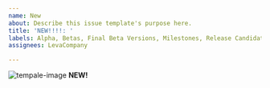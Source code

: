 ```yaml
---
name: New
about: Describe this issue template's purpose here.
title: 'NEW!!!!: '
labels: Alpha, Betas, Final Beta Versions, Milestones, Release Candidates
assignees: LevaCompany

---
```


![tempale-image](url)
**NEW!**
